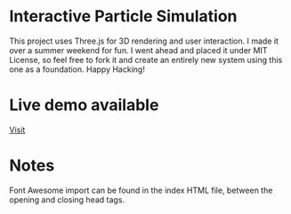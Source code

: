 # Interactive Particle Simulation
This project uses Three.js for 3D rendering and user interaction. I made it over a summer weekend for fun. I went ahead and placed it under MIT License, so feel free to fork it and create an entirely new system using this one as a foundation. Happy Hacking!

# Live demo available
[Visit](https://particlesimulation.w3spaces.com/)

# Notes
Font Awesome import can be found in the index HTML file, between the opening and closing head tags.
